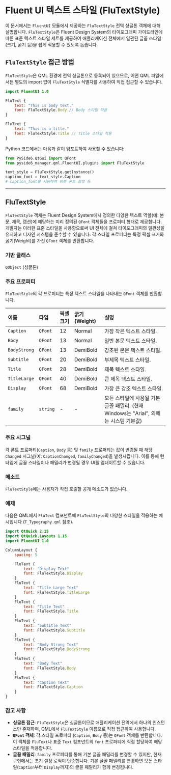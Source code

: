 # Fluent UI 텍스트 스타일 (FluTextStyle)

이 문서에서는 `FluentUI` 모듈에서 제공하는 `FluTextStyle` 전역 싱글톤 객체에 대해 설명합니다. `FluTextStyle`은 Fluent Design System의 타이포그래피 가이드라인에 따른 표준 텍스트 스타일 세트를 제공하여 애플리케이션 전체에서 일관된 글꼴 스타일(크기, 굵기 등)을 쉽게 적용할 수 있도록 돕습니다.

## `FluTextStyle` 접근 방법

`FluTextStyle`은 QML 환경에 전역 싱글톤으로 등록되어 있으므로, 어떤 QML 파일에서든 별도의 import 없이 `FluTextStyle` 식별자를 사용하여 직접 접근할 수 있습니다.

```qml
import FluentUI 1.0

FluText {
    text: "This is body text."
    font: FluTextStyle.Body // Body 스타일 적용
}

FluText {
    text: "This is a title."
    font: FluTextStyle.Title // Title 스타일 적용
}
```

Python 코드에서는 다음과 같이 임포트하여 사용할 수 있습니다:
```python
from PySide6.QtGui import QFont
from pyside6_manager.qml.FluentUI.plugins import FluTextStyle

text_style = FluTextStyle.getInstance()
caption_font = text_style.Caption
# caption_font를 사용하여 위젯 폰트 설정 등
```

---

## FluTextStyle

`FluTextStyle` 객체는 Fluent Design System에서 정의한 다양한 텍스트 역할(예: 본문, 제목, 캡션)에 해당하는 미리 정의된 `QFont` 객체들을 프로퍼티 형태로 제공합니다. 개발자는 이러한 표준 스타일을 사용함으로써 UI 전체에 걸쳐 타이포그래피의 일관성을 유지하고 디자인 시스템을 준수할 수 있습니다. 각 스타일 프로퍼티는 특정 픽셀 크기와 굵기(Weight)를 가진 `QFont` 객체를 반환합니다.

### 기반 클래스

`QObject` (싱글톤)

### 주요 프로퍼티

`FluTextStyle`의 각 프로퍼티는 특정 텍스트 스타일을 나타내는 `QFont` 객체를 반환합니다.

| 이름        | 타입     | 픽셀 크기 | 굵기 (Weight)  | 설명                     |
| :---------- | :------- | :-------- | :------------- | :----------------------- |
| `Caption`   | `QFont`  | 12        | Normal         | 가장 작은 텍스트 스타일.        |
| `Body`      | `QFont`  | 13        | Normal         | 일반 본문 텍스트 스타일.       |
| `BodyStrong`| `QFont`  | 13        | DemiBold       | 강조된 본문 텍스트 스타일.     |
| `Subtitle`  | `QFont`  | 20        | DemiBold       | 부제목 텍스트 스타일.        |
| `Title`     | `QFont`  | 28        | DemiBold       | 제목 텍스트 스타일.          |
| `TitleLarge`| `QFont`  | 40        | DemiBold       | 큰 제목 텍스트 스타일.       |
| `Display`   | `QFont`  | 68        | DemiBold       | 가장 큰 강조 텍스트 스타일. |
| `family`    | `string` | -         | -              | 모든 스타일에 사용될 기본 글꼴 패밀리. (현재 Windows는 "Arial", 외에는 시스템 기본값) | 

### 주요 시그널

각 폰트 프로퍼티(`Caption`, `Body` 등) 및 `family` 프로퍼티는 값이 변경될 때 해당 `Changed` 시그널(예: `CaptionChanged`, `familyChanged`)을 발생시킵니다. 이를 통해 런타임에 글꼴 스타일이나 패밀리가 변경될 경우 UI를 업데이트할 수 있습니다.

### 메소드

`FluTextStyle`에는 사용자가 직접 호출할 공개 메소드가 없습니다.

### 예제

다음은 QML에서 `FluText` 컴포넌트에 `FluTextStyle`의 다양한 스타일을 적용하는 예시입니다 (`T_Typography.qml` 참조).

```qml
import QtQuick 2.15
import QtQuick.Layouts 1.15
import FluentUI 1.0

ColumnLayout {
    spacing: 5

    FluText {
        text: "Display Text"
        font: FluTextStyle.Display
    }
    FluText {
        text: "Title Large Text"
        font: FluTextStyle.TitleLarge
    }
    FluText {
        text: "Title Text"
        font: FluTextStyle.Title
    }
    FluText {
        text: "Subtitle Text"
        font: FluTextStyle.Subtitle
    }
    FluText {
        text: "Body Strong Text"
        font: FluTextStyle.BodyStrong
    }
    FluText {
        text: "Body Text"
        font: FluTextStyle.Body
    }
    FluText {
        text: "Caption Text"
        font: FluTextStyle.Caption
    }
}
```

### 참고 사항

*   **싱글톤 접근**: `FluTextStyle`은 싱글톤이므로 애플리케이션 전역에서 하나의 인스턴스만 존재하며, QML에서 `FluTextStyle` 이름으로 직접 접근하여 사용합니다.
*   **`QFont` 객체**: 각 스타일 프로퍼티 (`Caption`, `Body` 등)는 `QFont` 객체를 반환합니다. 이 객체를 `FluText`나 표준 `Text` 컴포넌트의 `font` 프로퍼티에 직접 할당하여 해당 스타일을 적용합니다.
*   **글꼴 패밀리**: `family` 프로퍼티를 통해 기본 글꼴 패밀리를 변경할 수 있지만, 현재 구현에서는 초기 설정 로직이 단순합니다. 기본 글꼴 패밀리를 변경하면 모든 스타일(`Caption`부터 `Display`까지)의 글꼴 패밀리가 함께 변경됩니다. 